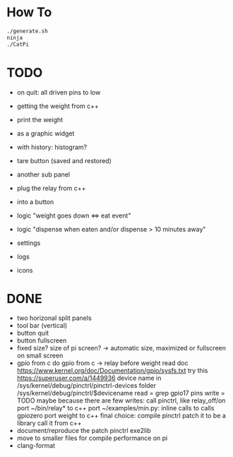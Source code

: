 # How To
```bash
./generate.sh
ninja
./CatPi
```

# TODO
- on quit: all driven pins to low
- getting the weight from c++
- print the weight
- as a graphic widget
- with history: histogram?
- tare button (saved and restored)
- another sub panel
- plug the relay from c++
- into a button
- logic "weight goes down <=> eat event"
- logic "dispense when eaten and/or dispense > 10 minutes away"

- settings
- logs
- icons

# DONE
- two horizonal split panels
- tool bar (vertical)
- button quit
- button fullscreen
- fixed size? size of pi screen?
-> automatic size, maximized or fullscreen on small screen
- gpio from c
do gpio from c -> relay before weight
  read doc https://www.kernel.org/doc/Documentation/gpio/sysfs.txt
  try this https://superuser.com/a/1449936
  device name in /sys/kernel/debug/pinctrl/pinctrl-devices
  folder /sys/kernel/debug/pinctrl/$devicename
  read = grep gpio17 pins
  write = TODO
  maybe because there are few writes:
  call pinctrl, like relay_off/on
  port ~/bin/relay* to c++
  port ~/examples/min.py:
    inline calls to calls gpiozero
  port weight to c++
  final choice: compile pinctrl
  patch it to be a library
  call it from c++
- document/reproduce the patch pinctrl exe2lib
- move to smaller files for compile performance on pi
- clang-format

